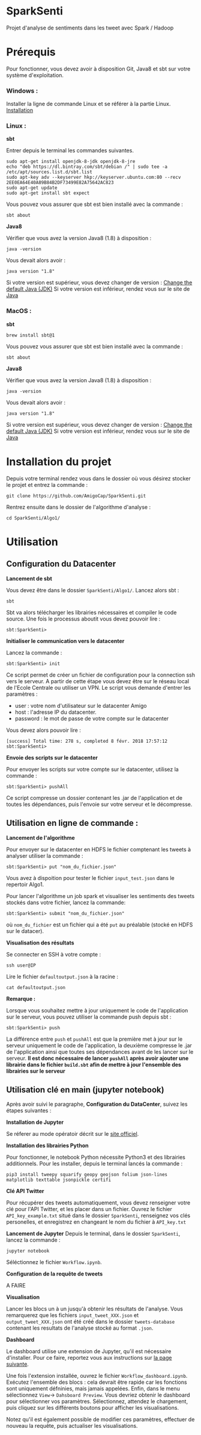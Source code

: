 # SparkSenti

Projet d'analyse de sentiments dans les tweet avec Spark / Hadoop

# Prérequis

Pour fonctionner, vous devez avoir à disposition Git, Java8 et sbt sur votre système d'exploitation.

### Windows :

Installer la ligne de commande Linux et se référer à la partie Linux.
[Installation](https://docs.microsoft.com/en-us/windows/wsl/install-win10)

### Linux :

**sbt**

Entrer depuis le terminal les commandes suivantes.
```
sudo apt-get install openjdk-8-jdk openjdk-8-jre
echo "deb https://dl.bintray.com/sbt/debian /" | sudo tee -a /etc/apt/sources.list.d/sbt.list
sudo apt-key adv --keyserver hkp://keyserver.ubuntu.com:80 --recv 2EE0EA64E40A89B84B2DF73499E82A75642AC823
sudo apt-get update
sudo apt-get install sbt expect
```

Vous pouvez vous assurer que sbt est bien installé avec la commande :
```
sbt about
```
**Java8**

Vérifier que vous avez la version Java8 (1.8) à disposition :
```
java -version
```
Vous devait alors avoir :
```
java version "1.8"
```
Si votre version est supérieur, vous devez changer de version :  [Change the default Java (JDK)](https://stackoverflow.com/questions/21964709/how-to-set-or-change-the-default-java-jdk-version-on-os-x)
Si votre version est inférieur, rendez vous sur le site de [Java](https://www.java.com/fr/download/)

### MacOS :

**sbt**
```
brew install sbt@1
```
Vous pouvez vous assurer que sbt est bien installé avec la commande :
```
sbt about
```
**Java8**

Vérifier que vous avez la version Java8 (1.8) à disposition :
```
java -version
```
Vous devait alors avoir :
```
java version "1.8"
```
Si votre version est supérieur, vous devez changer de version :  [Change the default Java (JDK)](https://stackoverflow.com/questions/21964709/how-to-set-or-change-the-default-java-jdk-version-on-os-x)
Si votre version est inférieur, rendez vous sur le site de [Java](https://www.java.com/fr/download/)

# Installation du projet

Depuis votre terminal rendez vous dans le dossier où vous désirez stocker le projet et entrez la commande :
```
git clone https://github.com/AmigoCap/SparkSenti.git
```

Rentrez ensuite dans le dossier de l'algorithme d'analyse :
```
cd SparkSenti/Algo1/
```

# Utilisation

## Configuration du Datacenter

**Lancement de sbt**

Vous devez être dans le dossier `SparkSenti/Algo1/`.
Lancez alors sbt :
```
sbt
```
Sbt va alors télécharger les librairies nécessaires et compiler le code source.
Une fois le processus aboutit vous devez pouvoir lire :
```
sbt:SparkSenti>
```

**Initialiser le communication vers le datacenter**

Lancez la commande :
```
sbt:SparkSenti> init
```
Ce script permet de créer un fichier de configuration pour la connection ssh vers le serveur.
A partir de cette étape vous devez être sur le réseau local de l'Ecole Centrale ou utiliser un VPN.
Le script vous demande d'entrer les paramètres :
* user : votre nom d'utilisateur sur le datacenter Amigo
* host : l'adresse IP du datacenter.
* password : le mot de passe de votre compte sur le datacenter

Vous devez alors pouvoir lire :
```
[success] Total time: 278 s, completed 8 févr. 2018 17:57:12
sbt:SparkSenti>
```
**Envoie des scripts sur le datacenter**

Pour envoyer les scripts sur votre compte sur le datacenter, utilisez la commande :
```
sbt:SparkSenti> pushAll
```
Ce script compresse un dossier contenant les .jar de l'application et de toutes les dépendances, puis l'envoie sur votre serveur et le décompresse.

## Utilisation en ligne de commande :

**Lancement de l'algorithme**

Pour envoyer sur le datacenter en HDFS le fichier comptenant les tweets à analyser utiliser la commande :
```
sbt:SparkSenti> put "nom_du_fichier.json"
```
Vous avez à dispoition pour tester le fichier `input_test.json` dans le repertoir Algo1.

Pour lancer l'algorithme un job spark et visualiser les sentiments des tweets stockés dans votre fichier, lancez la commande:
```
sbt:SparkSenti> submit "nom_du_fichier.json"
```

où `nom_du_fichier` est un fichier qui a été `put` au préalable (stocké en HDFS sur le datacer).

**Visualisation des résultats**

Se connecter en SSH à votre compte :
```
ssh user@IP
```
Lire le fichier `defaultoutput.json` à la racine :
```
cat defaultoutput.json
```
**Remarque :**

Lorsque vous souhaitez mettre à jour uniquement le code de l'application sur le serveur, vous pouvez utiliser la commande push depuis sbt :
```
sbt:SparkSenti> push
```

La différence entre `push` et `pushAll` est que la première met à jour sur le serveur uniquement le code de l'application, la deuxième compresse le .jar de l'application ainsi que toutes ses dépendances avant de les lancer sur le serveur.
**Il est donc nécessaire de lancer `pushAll` après avoir ajouter une librairie dans le fichier `build.sbt` afin de mettre à jour l'ensemble des librairies sur le serveur**

## Utilisation clé en main (jupyter notebook)

Après avoir suivi le paragraphe, **Configuration du DataCenter**, suivez les étapes suivantes :

**Installation de Jupyter**

Se réferer au mode opératoir décrit sur le [site officiel](http://jupyter.readthedocs.io/en/latest/install.html#id4).

**Installation des librairies Python**

Pour fonctionner, le notebook Python nécessite Python3 et des librairies additionnels. Pour les installer, depuis le terminal lancés la commande :
```
pip3 install tweepy squarify geopy geojson folium json-lines matplotlib texttable jsonpickle certifi
```

**Clé API Twitter**

Pour récupérer des tweets automatiquement, vous devez renseigner votre clé pour l'API Twitter, et les placer dans un fichier. 
Ouvrez le fichier `API_key_example.txt` situé dans le dossier `SparkSenti`, renseignez vos clés personelles, et enregistrez en changeant le nom du fichier à `API_key.txt`

**Lancement de Jupyter**
Depuis le terminal, dans le dossier `SparkSenti`, lancez la commande :
```
jupyter notebook
```
Séléctionnez le fichier `Workflow.ipynb`.

**Configuration de la requête de tweets**

A FAIRE

**Visualisation**

Lancer les blocs un à un jusqu'à obtenir les résultats de l'analyse.
Vous remarquerez que les fichiers `input_tweet_XXX.json` et `output_tweet_XXX.json` ont été créé dans le dossier `tweets-database` contenant les resultats de l'analyse stocké au format `.json`.

**Dashboard**

Le dashboard utilise une extension de Jupyter, qu'il est nécessaire d'installer. Pour ce faire, reportez vous aux instructions sur [la page suivante](http://jupyter-dashboards-layout.readthedocs.io/en/latest/getting-started.html).

Une fois l'extension installée, ouvrez le fichier `Workflow_dashboard.ipynb`. Exécutez l'ensemble des blocs : cela devrait être rapide car les fonctions sont uniquement défninies, mais jamais appelées. Enfin, dans le menu sélectionnez `View`-> `Dahsboard Preview`. Vous devriez obtenir le dashboard pour sélectionner vos paramètres. Sélectionnez, attendez le chargement, puis cliquez sur les différents boutons pour afficher les visualisations. 

Notez qu'il est également possible de modifier ces paramètres, effectuer de nouveau la requête, puis actualiser les visualisations. 
